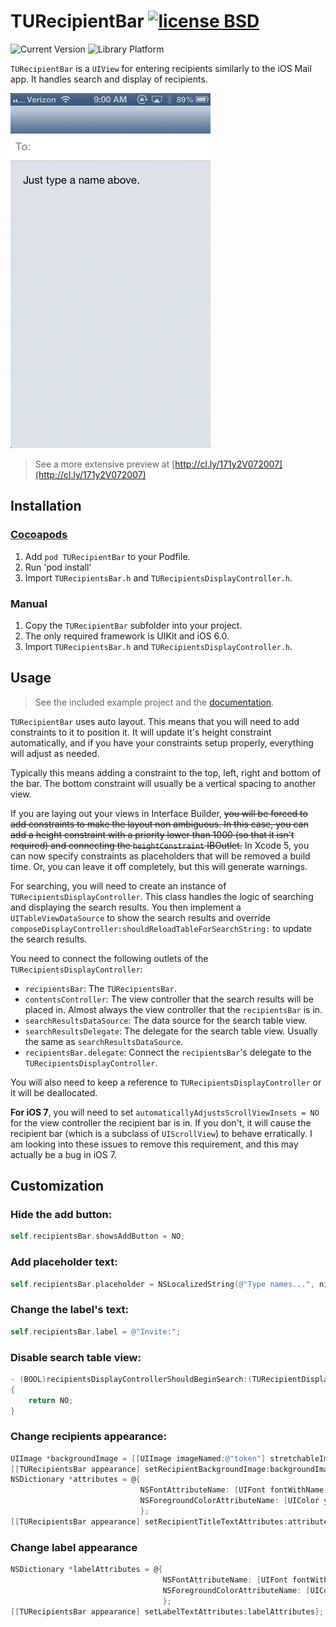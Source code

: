 # TURecipientBar [![license BSD](http://b.repl.ca/v1/license-BSD-blue.png)](LICENSE.md)

![Current Version](https://cocoapod-badges.herokuapp.com/v/TURecipientBar/1.1.0/badge.png)
![Library Platform](https://cocoapod-badges.herokuapp.com/p/TURecipientBar/badge.png)

`TURecipientBar` is a `UIView` for entering recipients similarly to the iOS Mail app. It handles search and display of recipients.

![Screenshot](Screenshot.gif)

> See a more extensive preview at [http://cl.ly/171y2V072007](http://cl.ly/171y2V072007)

## Installation

### [Cocoapods](http://cocoapods.org)

1. Add `pod TURecipientBar` to your Podfile.
2. Run 'pod install'
3. Import `TURecipientsBar.h` and `TURecipientsDisplayController.h`.

### Manual

1. Copy the `TURecipientBar` subfolder into your project.
2. The only required framework is UIKit and iOS 6.0.
3. Import `TURecipientsBar.h` and `TURecipientsDisplayController.h`.

## Usage

> See the included example project and the [documentation](http://cocoadocs.org/docsets/TURecipientBar/).

`TURecipientBar` uses auto layout. This means that you will need to add constraints to it to position it. It will update it's height constraint automatically, and if you have your constraints setup properly, everything will adjust as needed.

Typically this means adding a constraint to the top, left, right and bottom of the bar. The bottom constraint will usually be a vertical spacing to another view.

If you are laying out your views in Interface Builder, ~~you will be forced to add constraints to make the layout non ambiguous. In this case, you can add a height constraint with a priority lower than 1000 (so that it isn't required) and connecting the `heightConstraint` IBOutlet.~~ In Xcode 5, you can now specify constraints as placeholders that will be removed a build time. Or, you can leave it off completely, but this will generate warnings.

For searching, you will need to create an instance of `TURecipientsDisplayController`. This class handles the logic of searching and displaying the search results. You then implement a `UITableViewDataSource` to show the search results and override `composeDisplayController:shouldReloadTableForSearchString:` to update the search results.

You need to connect the following outlets of the `TURecipientsDisplayController`:

- `recipientsBar`: The `TURecipientsBar`.
- `contentsController`: The view controller that the search results will be placed in. Almost always the view controller that the `recipientsBar` is in.
- `searchResultsDataSource`: The data source for the search table view.
- `searchResultsDelegate`: The delegate for the search table view. Usually the same as `searchResultsDataSource`.
- `recipientsBar.delegate`: Connect the `recipientsBar`'s delegate to the `TURecipientsDisplayController`.

You will also need to keep a reference to `TURecipientsDisplayController` or it will be deallocated.

**For iOS 7**, you will need to set `automaticallyAdjustsScrollViewInsets = NO` for the view controller the recipient bar is in. If you don't, it will cause the recipient bar (which is a subclass of `UIScrollView`) to behave erratically. I am looking into these issues to remove this requirement, and this may actually be a bug in iOS 7.

## Customization

### Hide the add button:

```  objective-c
self.recipientsBar.showsAddButton = NO;
```

### Add placeholder text:

```  objective-c
self.recipientsBar.placeholder = NSLocalizedString(@"Type names...", nil);
```

### Change the label's text:

```  objective-c
self.recipientsBar.label = @"Invite:";
```

### Disable search table view:

```  objective-c
- (BOOL)recipientsDisplayControllerShouldBeginSearch:(TURecipientDisplayController *)controller
{
	return NO;
}
```

### Change recipients appearance:

```  objective-c
UIImage *backgroundImage = [[UIImage imageNamed:@"token"] stretchableImageWithLeftCapWidth:14.0 topCapHeight:0.0];
[[TURecipientsBar appearance] setRecipientBackgroundImage:backgroundImage forState:UIControlStateNormal];
NSDictionary *attributes = @{
                             NSFontAttributeName: [UIFont fontWithName:@"American Typewriter" size:14.0],
                             NSForegroundColorAttributeName: [UIColor yellowColor],
                             };
[[TURecipientsBar appearance] setRecipientTitleTextAttributes:attributes forState:UIControlStateNormal];
```

### Change label appearance

```  objective-c
NSDictionary *labelAttributes = @{
                                  NSFontAttributeName: [UIFont fontWithName:@"Marker Felt" size:14.0],
                                  NSForegroundColorAttributeName: [UIColor redColor],
                                  };
[[TURecipientsBar appearance] setLabelTextAttributes:labelAttributes];
```
